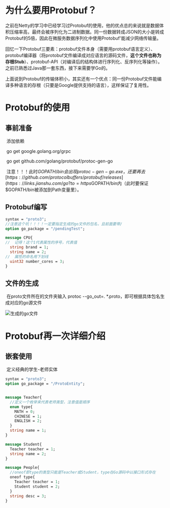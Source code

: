 # 为什么要用Protobuf？

​	之前在Netty的学习中已经学习过Protobuf的使用，他的优点总的来说就是数据体积压缩率高，最终会被序列化为二进制数据。同一份数据转成JSON的大小是转成Protobuf的5倍，因此在微服务数据序列化中使用Protobuf'能减少网络传输量。

​	回忆一下Protobuf三要素：protobuf文件本身（需要用protobuf语言定义）、protobuf编译器（将protobuf文件编译成对应语言的源码文件，**这个文件也称为存根Stub**）、protobuf-API（对编译后的结构体进行序列化、反序列化等操作）。之前已熟悉过Java那一套东西，接下来需要学Go的。

​	上面说到Protobuf的传输体积小，其实还有一个优点：同一份Protobuf文件能编译多种语言的存根（只要是Google提供支持的语言），这样保证了复用性。



# Protobuf的使用

## 事前准备

​	添加依赖

​	go get google.golang.org/grpc

​	go get github.com/golang/protobuf/protoc-gen-go

​	注意！！！此时$GOPATH/bin会出现protoc-gen-go.exe，还要再去[https://github.com/protocolbuffers/protobuf/releases](https://links.jianshu.com/go?to=https%3A%2F%2Fgithub.com%2Fprotocolbuffers%2Fprotobuf%2Freleases)里下一个win64的压缩包，将protoc.exe解压到$GOPATH/bin内（此时要保证$GOPATH/bin被添加到Path变量里）。

## Protobuf编写

```protobuf
syntax = "proto3";
//注意这个坑！！！！一定要指定生成的go文件的包名，且前面要带/
option go_package = "/pendingTest";

message CPU{
//  记得！这个1代表属性的序号，代表值
  string brand = 1;
  string name = 2;
//  属性的命名用下划线
  uint32 number_cores = 3;
}
```

## 文件的生成

​	在proto文件所在的文件夹输入 protoc --go_out=. *.proto，即可根据具体包名生成对应的go源文件

![生成的go文件](https://user-images.githubusercontent.com/48977889/111899110-65d94580-8a65-11eb-8bd5-3bb4445a0eed.jpg)



# Protobuf再一次详细介绍

## 嵌套使用

​	定义经典的学生-老师实体

```protobuf
syntax = "proto3";
option go_package = "/ProtoEntity";


message Teacher{
  //定义一个枚举来代表老师类型，注意值是顺序
  enum type{
    MATH = 0;
    CHINESE = 1;
    ENGLISH = 2;
  }
  string name = 1;
}

message Student{
  Teacher teacher = 1;
  string name = 2;
}

message People{
  //oneof即type的类型只能是Teacher或Student，type在Go源码中以接口形式存在
  oneof type{
    Teacher teacher = 1;
    Student student = 2;
  }
  string desc = 3;
}
```

​	